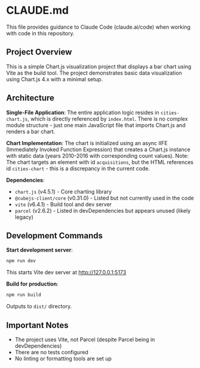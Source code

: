 # CLAUDE.md

This file provides guidance to Claude Code (claude.ai/code) when working with code in this repository.

## Project Overview

This is a simple Chart.js visualization project that displays a bar chart using Vite as the build tool. The project demonstrates basic data visualization using Chart.js 4.x with a minimal setup.

## Architecture

**Single-File Application**: The entire application logic resides in `cities-chart.js`, which is directly referenced by `index.html`. There is no complex module structure - just one main JavaScript file that imports Chart.js and renders a bar chart.

**Chart Implementation**: The chart is initialized using an async IIFE (Immediately Invoked Function Expression) that creates a Chart.js instance with static data (years 2010-2016 with corresponding count values). Note: The chart targets an element with id `acquisitions`, but the HTML references id `cities-chart` - this is a discrepancy in the current code.

**Dependencies**:
- `chart.js` (v4.5.1) - Core charting library
- `@cubejs-client/core` (v0.31.0) - Listed but not currently used in the code
- `vite` (v6.4.1) - Build tool and dev server
- `parcel` (v2.6.2) - Listed in devDependencies but appears unused (likely legacy)

## Development Commands

**Start development server**:
```bash
npm run dev
```
This starts Vite dev server at http://127.0.0.1:5173

**Build for production**:
```bash
npm run build
```
Outputs to `dist/` directory.

## Important Notes

- The project uses Vite, not Parcel (despite Parcel being in devDependencies)
- There are no tests configured
- No linting or formatting tools are set up